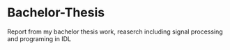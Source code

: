 # Bachelor-Thesis
Report from my bachelor thesis work, reaserch including signal processing and programing in IDL
